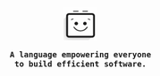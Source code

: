 <p align="center">
  <img 
    src="./assets/mirth-logo-bg.png" 
    height="60"
    alt="logo"
  />
</p>
<p align="center">
    <samp><b>
     A language empowering everyone <br>
     to build efficient software.
    </b></samp>
</p>
